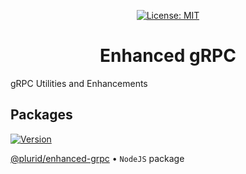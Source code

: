 <p align="center">
    <a target="_blank" href="https://github.com/plurid/enhanced-grpc/blob/master/LICENSE">
        <img src="https://img.shields.io/badge/license-MIT-blue.svg?colorB=1380C3&style=for-the-badge" alt="License: MIT">
    </a>
</p>


<h1 align="center">
    Enhanced gRPC
</h1>



gRPC Utilities and Enhancements



## Packages

<a target="_blank" href="https://www.npmjs.com/package/@plurid/enhanced-grpc">
    <img src="https://img.shields.io/npm/v/@plurid/generate-plurid-app.svg?logo=npm&colorB=1380C3&style=for-the-badge" alt="Version">
</a>

[@plurid/enhanced-grpc][enhanced-grpc] • `NodeJS` package

[enhanced-grpc]: https://github.com/plurid/enhanced-grpc/tree/master/packages/enhanced-grpc-node
